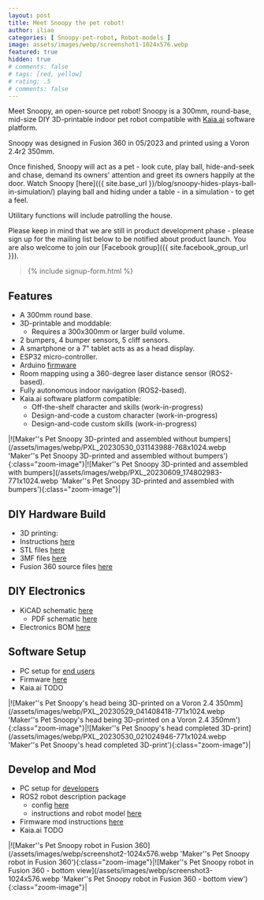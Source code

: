 ```yaml
---
layout: post
title: Meet Snoopy the pet robot!
author: iliao
categories: [ Snoopy-pet-robot, Robot-models ]
image: assets/images/webp/screenshot1-1024x576.webp
featured: true
hidden: true
# comments: false
# tags: [red, yellow]
# rating: .5
# comments: false
---
```

Meet Snoopy, an open-source pet robot! Snoopy is a 300mm, round-base, mid-size DIY 3D-printable indoor pet robot compatible with [Kaia.ai](https://kaia.ai) software platform.

Snoopy was designed in Fusion 360 in 05/2023 and printed using a Voron 2.4r2 350mm.

Once finished, Snoopy will act as a pet - look cute, play ball, hide-and-seek and chase,
demand its owners' attention and greet its owners happily at the door.
Watch Snoopy [here]({{ site.base_url }}/blog/snoopy-hides-plays-ball-in-simulation/)
playing ball and hiding under a table - in a simulation - to get a feel.

Utilitary functions will include patrolling the house.

Please keep in mind that we are still in product development phase - please sign up for the mailing list below to be notified about product launch. You are also welcome to join our [Facebook group]({{ site.facebook_group_url }}).

<blockquote>{% include signup-form.html %}</blockquote>

## Features
- A 300mm round base.
- 3D-printable and moddable:
  - Requires a 300x300mm or larger build volume.
- 2 bumpers, 4 bumper sensors, 5 cliff sensors.
- A smartphone or a 7" tablet acts as as a head display.
- ESP32 micro-controller.
- Arduino [firmware](https://github.com/makerspet/makerspet_snoopy/tree/main/firmware)
- Room mapping using a 360-degree laser distance sensor (ROS2-based).
- Fully autonomous indoor navigation (ROS2-based).
- Kaia.ai software platform compatible:
  - Off-the-shelf character and skills (work-in-progress)
  - Design-and-code a custom character (work-in-progress)
  - Design-and-code custom skills (work-in-progress)

|![Maker''s Pet Snoopy 3D-printed and assembled without bumpers](/assets/images/webp/PXL_20230530_031143988-768x1024.webp 'Maker''s Pet Snoopy 3D-printed and assembled without bumpers'){:class="zoom-image"}|![Maker''s Pet Snoopy 3D-printed and assembled with bumpers](/assets/images/webp/PXL_20230609_174802983-771x1024.webp 'Maker''s Pet Snoopy 3D-printed and assembled with bumpers'){:class="zoom-image"}|

<p></p>

## DIY Hardware Build
- 3D printing:
 - Instructions [here](https://github.com/makerspet/makerspet_snoopy/tree/main/hardware/)
 - STL files [here](https://github.com/makerspet/makerspet_snoopy/tree/main/hardware/stl/)
 - 3MF files [here](https://github.com/makerspet/makerspet_snoopy/tree/main/hardware/3mf/)
 - Fusion 360 source files [here](https://github.com/makerspet/makerspet_snoopy/tree/main/hardware/fusion360)

## DIY Electronics
- KiCAD schematic [here](https://github.com/makerspet/makerspet_snoopy/tree/main/hardware/kicad)
  - PDF schematic [here](https://github.com/makerspet/makerspet_snoopy/tree/main/hardware/kicad/snoopy_schematic_09_2023.pdf)
- Electronics BOM [here](https://github.com/makerspet/makerspet_snoopy/tree/main/hardware/kicad/snoopy_bom_09_2023.pdf)

## Software Setup
- PC setup for [end users](https://github.com/kaiaai/docker/tree/main/kaia-ros)
- Firmware [here](https://github.com/makerspet/makerspet_snoopy/tree/main/firmware/)
- Kaia.ai TODO

|![Maker''s Pet Snoopy's head being 3D-printed on a Voron 2.4 350mm](/assets/images/webp/PXL_20230529_041408418-771x1024.webp 'Maker''s Pet Snoopy's head being 3D-printed on a Voron 2.4 350mm'){:class="zoom-image"}|![Maker''s Pet Snoopy's head completed 3D-print](/assets/images/webp/PXL_20230530_021024946-771x1024.webp 'Maker''s Pet Snoopy's head completed 3D-print'){:class="zoom-image"}|

<p></p>

## Develop and Mod
- PC setup for [developers](https://github.com/kaiaai/docker/tree/main/kaia-ros-dev)
- ROS2 robot description package
  - config [here](https://github.com/makerspet/makerspet_snoopy/tree/main/config)
  - instructions and robot model [here](https://github.com/makerspet/makerspet_snoopy/tree/main/urdf)
- Firmware mod instructions [here](https://github.com/makerspet/makerspet_snoopy/tree/main/firmware/)
- Kaia.ai TODO

|![Maker''s Pet Snoopy robot in Fusion 360](/assets/images/webp/screenshot2-1024x576.webp 'Maker''s Pet Snoopy robot in Fusion 360'){:class="zoom-image"}|![Maker''s Pet Snoopy robot in Fusion 360 - bottom view](/assets/images/webp/screenshot3-1024x576.webp 'Maker''s Pet Snoopy robot in Fusion 360 - bottom view'){:class="zoom-image"}|
